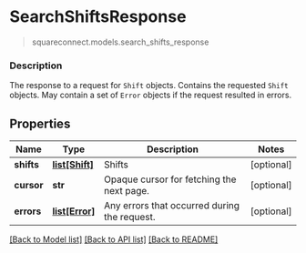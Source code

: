 # SearchShiftsResponse
> squareconnect.models.search_shifts_response

### Description

The response to a request for `Shift` objects. Contains the requested `Shift` objects. May contain a set of `Error` objects if the request resulted in errors.

## Properties
Name | Type | Description | Notes
------------ | ------------- | ------------- | -------------
**shifts** | [**list[Shift]**](Shift.md) | Shifts | [optional] 
**cursor** | **str** | Opaque cursor for fetching the next page. | [optional] 
**errors** | [**list[Error]**](Error.md) | Any errors that occurred during the request. | [optional] 

[[Back to Model list]](../README.md#documentation-for-models) [[Back to API list]](../README.md#documentation-for-api-endpoints) [[Back to README]](../README.md)


